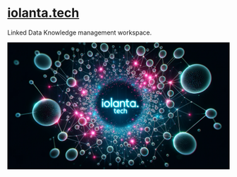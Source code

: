 # [iolanta.tech](https://iolanta.tech)

Linked Data Knowledge management workspace.

![](profile/cover.png)

